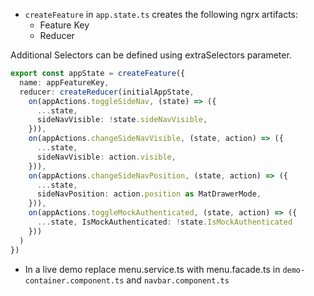 - `createFeature` in `app.state.ts` creates the following ngrx artifacts:
    - Feature Key
    - Reducer

Additional Selectors can be defined using extraSelectors parameter.

```TypeScript
export const appState = createFeature({
  name: appFeatureKey,
  reducer: createReducer(initialAppState,
    on(appActions.toggleSideNav, (state) => ({
      ...state,
      sideNavVisible: !state.sideNavVisible,
    })),
    on(appActions.changeSideNavVisible, (state, action) => ({
      ...state,
      sideNavVisible: action.visible,
    })),
    on(appActions.changeSideNavPosition, (state, action) => ({
      ...state,
      sideNavPosition: action.position as MatDrawerMode,
    })),
    on(appActions.toggleMockAuthenticated, (state, action) => ({
      ...state, IsMockAuthenticated: !state.IsMockAuthenticated
    }))
  )
})
```

- In a live demo replace menu.service.ts with menu.facade.ts in `demo-container.component.ts` and `navbar.component.ts`